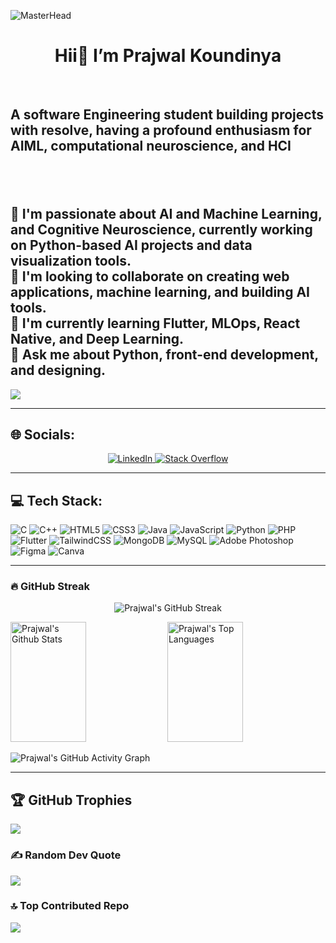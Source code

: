 ![MasterHead](https://raw.githubusercontent.com/Prajwal-koundinya/<repo-name>/main/assets/banner.svg)

<h1> <center> Hii👋 I’m Prajwal Koundinya </center> </h1>
<br>
 <h2> A software Engineering student building projects with resolve, having a profound enthusiasm for AIML, computational neuroscience, and HCI <h2/> <br>

🔭 I'm passionate about AI and Machine Learning, and Cognitive Neuroscience, currently working on Python-based AI projects and data visualization tools. <br>
👥 I'm looking to collaborate on creating web applications, machine learning, and building AI tools. <br>
🌱 I'm currently learning Flutter, MLOps, React Native, and Deep Learning. <br>
💬 Ask me about Python, front-end development, and designing. <br>
---
[![](https://visitcount.itsvg.in/api?id=prajwal-koundinya&icon=5&color=10)](https://visitcount.itsvg.in)

---

## 🌐 Socials:
<p align="center">
  <a href="https://www.linkedin.com/in/prajwal-kowndinya-7506b4268/0" target="_blank">
    <img src="https://img.shields.io/badge/-LinkedIn-0077B5?style=for-the-badge&logo=linkedin&logoColor=white" alt="LinkedIn" />
  </a>
  <a href="https://stackoverflow.com/users/27652213/prajwal-kowndinya" target="_blank">
    <img src="https://img.shields.io/badge/-Stackoverflow-FE7A16?style=for-the-badge&logo=stack-overflow&logoColor=white" alt="Stack Overflow" />
  </a>
</p>

---

## 💻 Tech Stack:
![C](https://img.shields.io/badge/c-%2300599C.svg?style=for-the-badge&logo=c&logoColor=white) 
![C++](https://img.shields.io/badge/c++-%2300599C.svg?style=for-the-badge&logo=c%2B%2B&logoColor=white) 
![HTML5](https://img.shields.io/badge/html5-%23E34F26.svg?style=for-the-badge&logo=html5&logoColor=white) 
![CSS3](https://img.shields.io/badge/css3-%231572B6.svg?style=for-the-badge&logo=css3&logoColor=white) 
![Java](https://img.shields.io/badge/java-%23ED8B00.svg?style=for-the-badge&logo=openjdk&logoColor=white) 
![JavaScript](https://img.shields.io/badge/javascript-%23323330.svg?style=for-the-badge&logo=javascript&logoColor=%23F7DF1E) 
![Python](https://img.shields.io/badge/python-3670A0?style=for-the-badge&logo=python&logoColor=ffdd54) 
![PHP](https://img.shields.io/badge/php-%23777BB4.svg?style=for-the-badge&logo=php&logoColor=white) 
![Flutter](https://img.shields.io/badge/Flutter-%2302569B.svg?style=for-the-badge&logo=Flutter&logoColor=white) 
![TailwindCSS](https://img.shields.io/badge/tailwindcss-%2338B2AC.svg?style=for-the-badge&logo=tailwind-css&logoColor=white) 
![MongoDB](https://img.shields.io/badge/MongoDB-%234ea94b.svg?style=for-the-badge&logo=mongodb&logoColor=white) 
![MySQL](https://img.shields.io/badge/mysql-4479A1.svg?style=for-the-badge&logo=mysql&logoColor=white) 
![Adobe Photoshop](https://img.shields.io/badge/adobe%20photoshop-%2331A8FF.svg?style=for-the-badge&logo=adobe%20photoshop&logoColor=white) 
![Figma](https://img.shields.io/badge/figma-%23F24E1E.svg?style=for-the-badge&logo=figma&logoColor=white) 
![Canva](https://img.shields.io/badge/Canva-%2300C4CC.svg?style=for-the-badge&logo=Canva&logoColor=white)

---

### 🔥 GitHub Streak

<p align="center">
  <img src="https://github-readme-streak-stats.herokuapp.com/?user=Prajwal-koundinya&theme=highcontrast&hide_border=true" alt="Prajwal's GitHub Streak" />
</p>

<p align="left">
  <a> 
    <img alt="Prajwal's Github Stats" src="https://denvercoder1-github-readme-stats.vercel.app/api?username=Prajwal-koundinya&show_icons=true&count_private=true&theme=react&border_color=7F3FBF&bg_color=0D1117&title_color=F85D7F&icon_color=F8D866" height="192px" width="49%"/>
    <img alt="Prajwal's Top Languages" src="https://denvercoder1-github-readme-stats.vercel.app/api/top-langs/?username=Prajwal-koundinya&langs_count=8&layout=compact&theme=react&border_color=7F3FBF&bg_color=0D1117&title_color=F85D7F&icon_color=F8D866" height="192px" width="49%"/>
    <br/>
  </a>
</p>

![Prajwal's GitHub Activity Graph](https://github-readme-activity-graph.vercel.app/graph?username=Prajwal-koundinya&custom_title=Prajwal's%20GitHub%20Activity%20Graph&bg_color=0D1117&color=7F3FBF&line=7F3FBF&point=7F3FBF&area_color=FFFFFF&title_color=FFFFFF&area=true)

---

## 🏆 GitHub Trophies
![](https://github-profile-trophy.vercel.app/?username=Prajwal-koundinya&theme=onedark&no-frame=false&no-bg=true&margin-w=4)

### ✍ Random Dev Quote
![](https://quotes-github-readme.vercel.app/api?type=vetical&theme=merko)


### 🔝 Top Contributed Repo
![](https://github-contributor-stats.vercel.app/api?username=Prajwal-koundinya&limit=5&theme=dark&combine_all_yearly_contributions=true)
